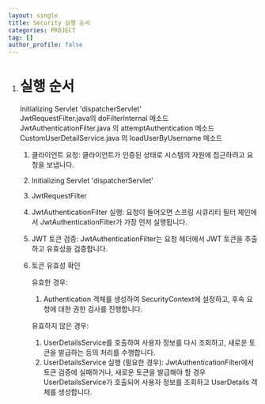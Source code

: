 ```yaml
---
layout: single
title: Security 실행 순서
categories: PROJECT
tag: []
author_profile: false
---   
```


1. # 실행 순서

   Initializing Servlet 'dispatcherServlet'   
   JwtRequestFilter.java의 doFilterInternal 메소드   
   JwtAuthenticationFilter.java 의  attemptAuthentication 메소드   
   CustomUserDetailService.java 의 loadUserByUsername 메소드   
 
   1. 클라이언트 요청: 클라이언트가 인증된 상태로 시스템의 자원에 접근하려고 요청을 보냅니다.   
   1. Initializing Servlet 'dispatcherServlet'   
   1. JwtRequestFilter   
   1. JwtAuthenticationFilter 실행: 요청이 들어오면 스프링 시큐리티 필터 체인에서 JwtAuthenticationFilter가 가장 먼저 실행됩니다.   
   1. JWT 토큰 검증: JwtAuthenticationFilter는 요청 헤더에서 JWT 토큰을 추출하고 유효성을 검증합니다.
   1. 토큰 유효성 확인   

      유효한 경우:   
      1. Authentication 객체를 생성하여 SecurityContext에 설정하고, 후속 요청에 대한 권한 검사를 진행합니다.   
      
      유효하지 않은 경우:   
      1. UserDetailsService를 호출하여 사용자 정보를 다시 조회하고, 새로운 토큰을 발급하는 등의 처리를 수행합니다.   
      1. UserDetailsService 실행 (필요한 경우): JwtAuthenticationFilter에서 토큰 검증에 실패하거나, 새로운 토큰을 발급해야 할 경우 UserDetailsService가 호출되어 사용자 정보를 조회하고 UserDetails 객체를 생성합니다.   

